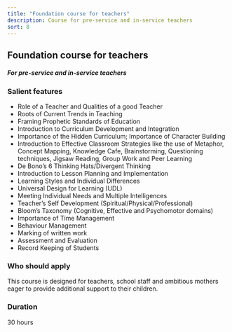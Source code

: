 ```yaml
---
title: "Foundation course for teachers"
description: Course for pre-service and in-service teachers
sort: 8
---
```


## Foundation course for teachers
##### For pre-service and in-service teachers

### Salient features
- Role of a Teacher and Qualities of a good Teacher 
- Roots of Current Trends in Teaching 
- Framing Prophetic Standards of Education 
- Introduction to Curriculum Development and Integration 
- Importance of the Hidden Curriculum; Importance of Character Building 
- Introduction to Effective Classroom Strategies like the use of Metaphor, Concept Mapping, Knowledge Cafe, Brainstorming, Questioning techniques, Jigsaw Reading, Group Work and Peer Learning 
- De Bono’s 6 Thinking Hats/Divergent Thinking 
- Introduction to Lesson Planning and Implementation 
- Learning Styles and Individual Differences 
- Universal Design for Learning (UDL) 
- Meeting Individual Needs and Multiple Intelligences 
- Teacher’s Self Development (Spiritual/Physical/Professional)
- Bloom’s Taxonomy (Cognitive, Effective and Psychomotor domains) 
- Importance of Time Management 
- Behaviour Management 
- Marking of written work 
- Assessment and Evaluation 
- Record Keeping of Students

### Who should apply
This course is designed for teachers, school staff and ambitious mothers eager to provide additional support to their children.

### Duration
30 hours